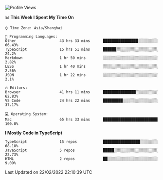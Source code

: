 <!--START_SECTION:waka-->
![Profile Views](http://img.shields.io/badge/Profile%20Views-0-blue)

📊 **This Week I Spent My Time On** 

```text
⌚︎ Time Zone: Asia/Shanghai

💬 Programming Languages: 
Other                    43 hrs 33 mins      ████████████████░░░░░░░░░   66.43% 
TypeScript               15 hrs 51 mins      ██████░░░░░░░░░░░░░░░░░░░   24.2% 
Markdown                 1 hr 50 mins        ░░░░░░░░░░░░░░░░░░░░░░░░░   2.82% 
LESS                     1 hr 40 mins        ░░░░░░░░░░░░░░░░░░░░░░░░░   2.56% 
JSON                     1 hr 22 mins        ░░░░░░░░░░░░░░░░░░░░░░░░░   2.1%

🔥 Editors: 
Browser                  41 hrs 11 mins      ███████████████░░░░░░░░░░   62.83% 
VS Code                  24 hrs 22 mins      █████████░░░░░░░░░░░░░░░░   37.17%

💻 Operating System: 
Mac                      65 hrs 33 mins      █████████████████████████   100.0%

```

**I Mostly Code in TypeScript** 

```text
TypeScript               15 repos            █████████████████░░░░░░░░   68.18% 
JavaScript               5 repos             █████░░░░░░░░░░░░░░░░░░░░   22.73% 
HTML                     2 repos             ██░░░░░░░░░░░░░░░░░░░░░░░   9.09%

```



 Last Updated on 22/02/2022 22:10:39 UTC
<!--END_SECTION:waka-->
